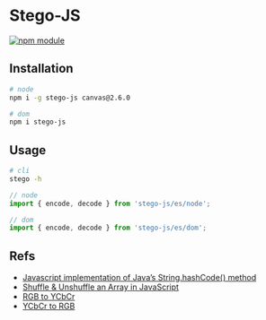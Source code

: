 # Stego-JS

[![npm module](https://img.shields.io/npm/v/stego-js)](https://www.npmjs.com/package/stego-js)

## Installation

```bash
# node
npm i -g stego-js canvas@2.6.0

# dom
npm i stego-js
```

## Usage

```bash
# cli
stego -h
```

```javascript
// node
import { encode, decode } from 'stego-js/es/node';

// dom
import { encode, decode } from 'stego-js/es/dom';
```

## Refs

- [Javascript implementation of Java’s String.hashCode() method](https://werxltd.com/wp/2010/05/13/javascript-implementation-of-javas-string-hashcode-method/)
- [Shuffle & Unshuffle an Array in JavaScript](https://gist.github.com/iSWORD/13f715370e56703f6c973b6dd706bbbd)
- [RGB to YCbCr](https://makarandtapaswi.wordpress.com/2009/07/20/why-the-rgb-to-ycbcr/)
- [YCbCr to RGB](https://stackoverflow.com/questions/21264648/javascript-convert-yuv-to-rgb)

